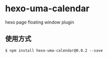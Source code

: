 # hexo-uma-calendar
 hexo page floating window plugin
## 使用方式
 ```
 $ npm install hexo-uma-calendar@0.0.2 --save
 ```
 

